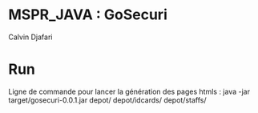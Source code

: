 # MSPR_JAVA : GoSecuri

Calvin Djafari

# Run 

Ligne de commande pour lancer la génération des pages htmls : java -jar target/gosecuri-0.0.1.jar depot/ depot/idcards/ depot/staffs/